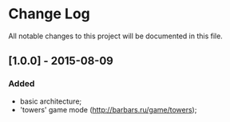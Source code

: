 # Change Log
All notable changes to this project will be documented in this file.

## [1.0.0] - 2015-08-09
### Added
- basic architecture;
- 'towers' game mode (http://barbars.ru/game/towers);
